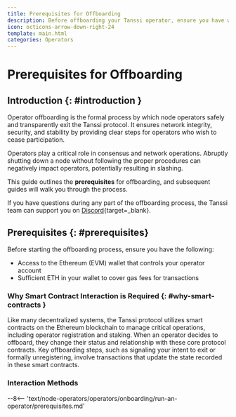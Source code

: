 ```yaml
---
title: Prerequisites for Offboarding
description: Before offboarding your Tanssi operator, ensure you have wallet access and sufficient ETH for gas. This guide outlines crucial prerequisites.
icon: octicons-arrow-down-right-24
template: main.html
categories: Operators
---
```


# Prerequisites for Offboarding

## Introduction {: #introduction }

Operator offboarding is the formal process by which node operators safely and transparently exit the Tanssi protocol. It ensures network integrity, security, and stability by providing clear steps for operators who wish to cease participation.

Operators play a critical role in consensus and network operations. Abruptly shutting down a node without following the proper procedures can negatively impact operators, potentially resulting in slashing.

This guide outlines the **prerequisites** for offboarding, and subsequent guides will walk you through the process.

If you have questions during any part of the offboarding process, the Tanssi team can support you on [Discord](https://discord.gg/Jm2KH8xT7J){target=\_blank}.

## Prerequisites {: #prerequisites}

Before starting the offboarding process, ensure you have the following:

- Access to the Ethereum (EVM) wallet that controls your operator account
- Sufficient ETH in your wallet to cover gas fees for transactions

### Why Smart Contract Interaction is Required {: #why-smart-contracts }

Like many decentralized systems, the Tanssi protocol utilizes smart contracts on the Ethereum blockchain to manage critical operations, including operator registration and staking. When an operator decides to offboard, they change their status and relationship with these core protocol contracts.
Key offboarding steps, such as signaling your intent to exit or formally unregistering, involve transactions that update the state recorded in these smart contracts.

### Interaction Methods

--8<-- 'text/node-operators/operators/onboarding/run-an-operator/prerequisites.md'
